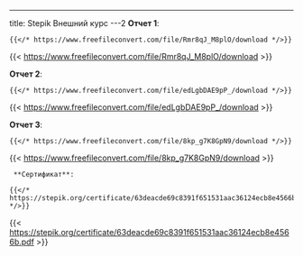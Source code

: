 ---
title:  Stepik Внешний курс 
---2
**Отчет 1**:

    {{</* https://www.freefileconvert.com/file/Rmr8qJ_M8plO/download */>}}

{{< https://www.freefileconvert.com/file/Rmr8qJ_M8plO/download >}}

**Отчет 2**:

    {{</* https://www.freefileconvert.com/file/edLgbDAE9pP_/download */>}}

{{< https://www.freefileconvert.com/file/edLgbDAE9pP_/download >}}

 **Отчет 3**:

    {{</* https://www.freefileconvert.com/file/8kp_g7K8GpN9/download */>}}

{{< https://www.freefileconvert.com/file/8kp_g7K8GpN9/download >}}

     **Сертификат**:

    {{</* https://stepik.org/certificate/63deacde69c8391f651531aac36124ecb8e4566b.pdf */>}}

{{< https://stepik.org/certificate/63deacde69c8391f651531aac36124ecb8e4566b.pdf >}}